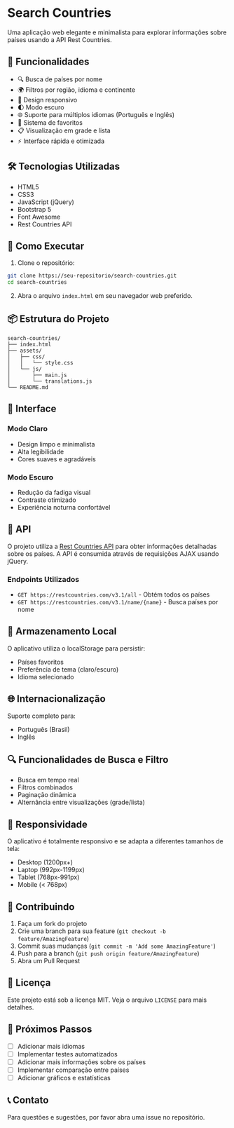 # Search Countries

Uma aplicação web elegante e minimalista para explorar informações sobre países usando a API Rest Countries.

## 🌟 Funcionalidades

- 🔍 Busca de países por nome
- 🌍 Filtros por região, idioma e continente
- 📱 Design responsivo
- 🌓 Modo escuro
- 🌐 Suporte para múltiplos idiomas (Português e Inglês)
- 💖 Sistema de favoritos
- 📋 Visualização em grade e lista
- ⚡ Interface rápida e otimizada

## 🛠️ Tecnologias Utilizadas

- HTML5
- CSS3
- JavaScript (jQuery)
- Bootstrap 5
- Font Awesome
- Rest Countries API

## 🚀 Como Executar

1. Clone o repositório:
```bash
git clone https://seu-repositorio/search-countries.git
cd search-countries
```

2. Abra o arquivo `index.html` em seu navegador web preferido.

## 📦 Estrutura do Projeto

```
search-countries/
├── index.html
├── assets/
│   ├── css/
│   │   └── style.css
│   └── js/
│       ├── main.js
│       └── translations.js
└── README.md
```

## 🎨 Interface

### Modo Claro
- Design limpo e minimalista
- Alta legibilidade
- Cores suaves e agradáveis

### Modo Escuro
- Redução da fadiga visual
- Contraste otimizado
- Experiência noturna confortável

## 🔄 API

O projeto utiliza a [Rest Countries API](https://restcountries.com/) para obter informações detalhadas sobre os países. A API é consumida através de requisições AJAX usando jQuery.

### Endpoints Utilizados

- `GET https://restcountries.com/v3.1/all` - Obtém todos os países
- `GET https://restcountries.com/v3.1/name/{name}` - Busca países por nome

## 💾 Armazenamento Local

O aplicativo utiliza o localStorage para persistir:
- Países favoritos
- Preferência de tema (claro/escuro)
- Idioma selecionado

## 🌐 Internacionalização

Suporte completo para:
- Português (Brasil)
- Inglês

## 🔍 Funcionalidades de Busca e Filtro

- Busca em tempo real
- Filtros combinados
- Paginação dinâmica
- Alternância entre visualizações (grade/lista)

## 📱 Responsividade

O aplicativo é totalmente responsivo e se adapta a diferentes tamanhos de tela:
- Desktop (1200px+)
- Laptop (992px-1199px)
- Tablet (768px-991px)
- Mobile (< 768px)

## 🤝 Contribuindo

1. Faça um fork do projeto
2. Crie uma branch para sua feature (`git checkout -b feature/AmazingFeature`)
3. Commit suas mudanças (`git commit -m 'Add some AmazingFeature'`)
4. Push para a branch (`git push origin feature/AmazingFeature`)
5. Abra um Pull Request

## 📄 Licença

Este projeto está sob a licença MIT. Veja o arquivo `LICENSE` para mais detalhes.

## 🎯 Próximos Passos

- [ ] Adicionar mais idiomas
- [ ] Implementar testes automatizados
- [ ] Adicionar mais informações sobre os países
- [ ] Implementar comparação entre países
- [ ] Adicionar gráficos e estatísticas

## 📞 Contato

Para questões e sugestões, por favor abra uma issue no repositório. 